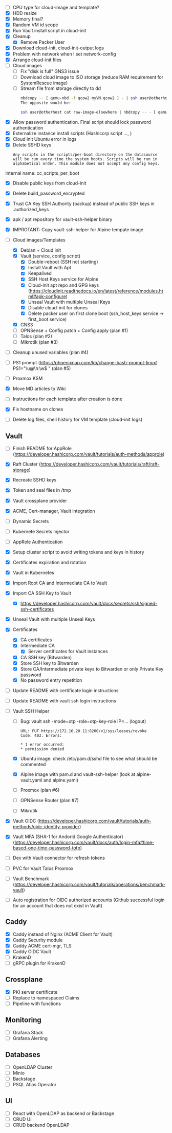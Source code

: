 - [ ] CPU type for cloud-image and template?
- [x] HDD resize
- [x] Memory final?
- [x] Random VM id scope
- [x] Run Vault install script in cloud-init
- [x] Cleanup 
    - [x] Remove Packer User
- [x] Download cloud-init, cloud-init-output logs
- [x] Problem with network when I set network-config
- [x] Arrange cloud-init files
- [ ] Cloud images
    - [ ] Fix "disk is full" GNS3 issue
    - [ ] Download cloud image to ISO storage (reduce RAM requirement for SystemRescue image)
    - [ ] Stream file from storage directly to dd
        ```bash
        nbdcopy -- [ qemu-nbd -f qcow2 myVM.qcow2 ] - | ssh user@otherhost cat '>' raw-image-elsewhere
        The opposite would be:

        ssh user@otherhost cat raw-image-elsewhere | nbdcopy -- - [ qemu-nbd -f qcow2 local.qcow2 ]
        ```

- [x] Allow password authentication. Final script should lock password authentication
- [x] Externalize instance install scripts (Hashicorp script ..., )
- [x] Cloud init Ubuntu error in logs
- [x] Delete SSHD keys
    ```
    Any scripts in the scripts/per-boot directory on the datasource will be run every time the system boots. Scripts will be run in alphabetical order. This module does not accept any config keys.
    ```
Internal name: cc_scripts_per_boot
- [x] Disable public keys from cloud-init
- [x] Delete build_password_encrypted
- [x] Trust CA Key SSH Authority (backup) instead of public SSH keys in .authorized_keys
- [x] apk / apt repository for vault-ssh-helper binary
- [x] IMPROTANT: Copy vault-ssh-helper for Alpine tempate image 

- [ ] Cloud images/Templates
    - [x] Debian + Cloud init
    - [x] Vault (service, config script) 
      - [x] Double-reboot (SSH not starting)
      - [x] Install Vault with Apt
      - [x] Keepalived
      - [x] SSH Host Keys service for Alpine
      - [x] Cloud-init apt repo and GPG keys (https://cloudinit.readthedocs.io/en/latest/reference/modules.html#apk-configure)
      - [x] Unseal Vault with multiple Unseal Keys
      - [x] Disable cloud-init for clones
      - [x] Delete packer user on first clone boot (ssh_host_keys service -> first_boot service)
    - [x] GNS3
    - [ ] OPNSense + Config patch + Config apply    (plan #1)
    - [ ] Talos                                     (plan #2)
    - [ ] Mikrotik                                  (plan #3)
- [ ] Cleanup unused variables                      (plan #4)
- [ ] PS1 prompt (https://phoenixnap.com/kb/change-bash-prompt-linux) PS1="\u@\h:\w\$ "                  (plan #5)
- [ ] Proxmox KSM
- [x] Move MD articles to Wiki
- [ ] Instructions for each template after creation is done
- [x] Fix hostname on clones
- [ ] Delete log files, shell history for VM template (cloud-init logs)

## Vault

- [ ] Finish README for AppRole (https://developer.hashicorp.com/vault/tutorials/auth-methods/approle)
- [x] Raft Cluster (https://developer.hashicorp.com/vault/tutorials/raft/raft-storage)

- [x] Recreate SSHD keys
- [x] Token and seal files in /tmp
- [x] Vault crossplane provider                             
- [x] ACME, Cert-manager, Vault integration             
- [ ] Dynamic Secrets 
- [ ] Kubernete Secrets Injector 
- [ ] AppRole Authentication

- [x] Setup cluster script to avoid writing tokens and keys in history
- [x] Certificates expiration and rotation
- [x] Vault in Kubernetes

- [x] Import Root CA and Intermediate CA to Vault
- [x] Import CA SSH Key to Vault
    - [x] https://developer.hashicorp.com/vault/docs/secrets/ssh/signed-ssh-certificates
- [x] Unseal Vault with multiple Unseal Keys

- [x] Certificates
    - [x] CA certificates
    - [x] Intermediate CA
        - [x] Server certificates for Vault instances
    - [x] CA SSH key (Bitwarden)
    - [x] Store SSH key to Bitwarden
    - [x] Store CA/Intermediate private keys to Bitwarden or only Private Key password
    - [x] No password entry repetition
- [ ] Update README with certificate login instructions
- [ ] Update README with vault ssh login instructions


- [ ] Vault SSH Helper
    - [ ] Bug: vault ssh -mode=otp -role=otp-key-role IP=... (logout)
        ```
        URL: PUT https://172.16.20.11:8200/v1/sys/leases/revoke
        Code: 403. Errors:

        * 1 error occurred:
        * permission denied
        ```
    - [x] Ubuntu image: check /etc/pam.d/sshd file to see what should be commented
    - [x] Alpine image with pam.d and vault-ssh-helper (look at alpine-vault.yaml and alpine.yaml)
    - [ ] Proxmox                                        (plan #6)
    - [ ] OPNSense Router                                (plan #7)
    - [ ] Mikrotik                                        


- [x] Vault OIDC (https://developer.hashicorp.com/vault/tutorials/auth-methods/oidc-identity-provider)
- [x] Vault MFA (SHA-1 for Andorid Google Authenticator) (https://developer.hashicorp.com/vault/docs/auth/login-mfa#time-based-one-time-password-totp)                                                
- [ ] Dex with Vault connector for refresh tokens               

- [ ] PVC for Vault Talos Proxmox
- [ ] Vault Benchmark (https://developer.hashicorp.com/vault/tutorials/operations/benchmark-vault)
- [ ] Auto registration for OIDC authorized accounts (Github successful login for an account that does not exist in Vault)

## Caddy

- [x] Caddy instead of Nginx (ACME Client for Vault)
- [x] Caddy Security module                        
- [x] Caddy ACME cert-mgr, TLS                     
- [x] Caddy OIDC Vault                             
- [ ] KrakenD                                                   
- [ ] gRPC plugin for KrakenD 

## Crossplane
- [x] PKI server certificate
- [ ] Replace to namespaced Claims
- [ ] Pipeline with functions

## Monitoring
- [ ] Grafana Stack 
- [ ] Grafana Alerting

## Databases
- [ ] OpenLDAP Cluster
- [ ] Minio
- [ ] Backstage
- [ ] PSQL Atlas Operator

## UI
- [ ] React with OpenLDAP as backend or Backstage
- [ ] CRUD UI
- [ ] CRUD backend OpenLDAP
